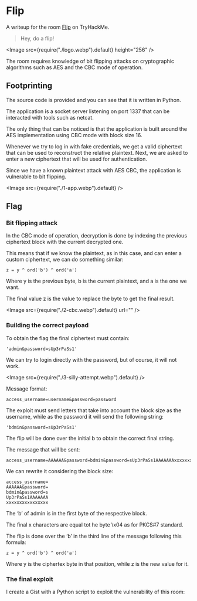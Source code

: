 # Flip

A writeup for the room [Flip](https://tryhackme.com/room/flip) on TryHackMe.

> Hey, do a flip!

<Image src={require("./logo.webp").default} height="256" />

The room requires knowledge of bit flipping attacks on cryptographic algorithms such as AES and the CBC mode of operation.

## Footprinting

The source code is provided and you can see that it is written in Python.

The application is a socket server listening on port 1337 that can be interacted with tools such as netcat.

The only thing that can be noticed is that the application is built around the AES implementation using CBC mode with block size 16.

Whenever we try to log in with fake credentials, we get a valid ciphertext that can be used to reconstruct the relative plaintext. Next, we are asked to enter a new ciphertext that will be used for authentication.

Since we have a known plaintext attack with AES CBC, the application is vulnerable to bit flipping.

<Image src={require("./1-app.webp").default} />

## Flag

### Bit flipping attack

In the CBC mode of operation, decryption is done by indexing the previous ciphertext block with the current decrypted one.

This means that if we know the plaintext, as in this case, and can enter a custom ciphertext, we can do something similar:

```
z = y ^ ord('b') ^ ord('a')
```

Where y is the previous byte, b is the current plaintext, and a is the one we want.

The final value z is the value to replace the byte to get the final result.

<Image src={require("./2-cbc.webp").default} url="" />

### Building the correct payload

To obtain the flag the final ciphertext must contain:

```
'admin&password=sUp3rPaSs1'
```

We can try to login directly with the password, but of course, it will not work.

<Image src={require("./3-silly-attempt.webp").default} />

Message format:

```
access_username=username&password=password
```

The exploit must send letters that take into account the block size as the username, while as the password it will send the following string:

```
'bdmin&password=sUp3rPaSs1'
```

The flip will be done over the initial b to obtain the correct final string.

The message that will be sent:

```
access_username=AAAAAA&password=bdmin&password=sUp3rPaSs1AAAAAAAxxxxxxxxxxxxxxxx
```

We can rewrite it considering the block size:

```
access_username=
AAAAAA&password=
bdmin&password=s
Up3rPaSs1AAAAAAA
xxxxxxxxxxxxxxxx
```

The ‘b’ of admin is in the first byte of the respective block.

The final x characters are equal tot he byte \x04 as for PKCS#7 standard.

The flip is done over the ‘b’ in the third line of the message following this formula:

```
z = y ^ ord('b') ^ ord('a')
```

Where y is the ciphertex byte in that position, while z is the new value for it.

### The final exploit

I create a Gist with a Python script to exploit the vulnerability of this room:

<Gist id="45f564621dc19f1a6f71f3ab1b61c433" />